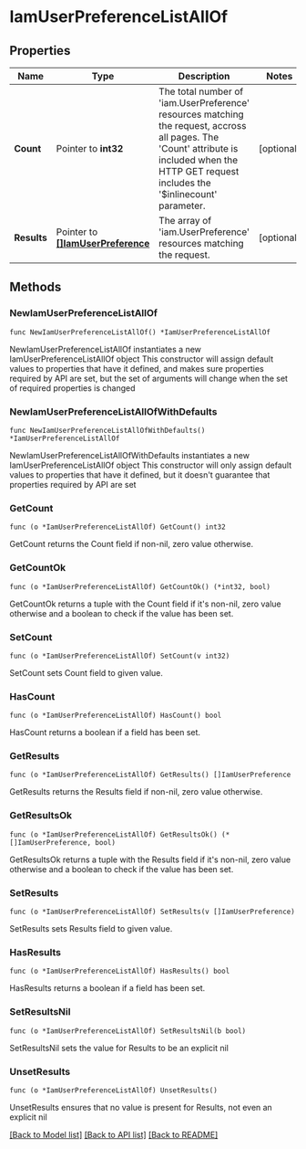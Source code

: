 # IamUserPreferenceListAllOf

## Properties

Name | Type | Description | Notes
------------ | ------------- | ------------- | -------------
**Count** | Pointer to **int32** | The total number of &#39;iam.UserPreference&#39; resources matching the request, accross all pages. The &#39;Count&#39; attribute is included when the HTTP GET request includes the &#39;$inlinecount&#39; parameter. | [optional] 
**Results** | Pointer to [**[]IamUserPreference**](IamUserPreference.md) | The array of &#39;iam.UserPreference&#39; resources matching the request. | [optional] 

## Methods

### NewIamUserPreferenceListAllOf

`func NewIamUserPreferenceListAllOf() *IamUserPreferenceListAllOf`

NewIamUserPreferenceListAllOf instantiates a new IamUserPreferenceListAllOf object
This constructor will assign default values to properties that have it defined,
and makes sure properties required by API are set, but the set of arguments
will change when the set of required properties is changed

### NewIamUserPreferenceListAllOfWithDefaults

`func NewIamUserPreferenceListAllOfWithDefaults() *IamUserPreferenceListAllOf`

NewIamUserPreferenceListAllOfWithDefaults instantiates a new IamUserPreferenceListAllOf object
This constructor will only assign default values to properties that have it defined,
but it doesn't guarantee that properties required by API are set

### GetCount

`func (o *IamUserPreferenceListAllOf) GetCount() int32`

GetCount returns the Count field if non-nil, zero value otherwise.

### GetCountOk

`func (o *IamUserPreferenceListAllOf) GetCountOk() (*int32, bool)`

GetCountOk returns a tuple with the Count field if it's non-nil, zero value otherwise
and a boolean to check if the value has been set.

### SetCount

`func (o *IamUserPreferenceListAllOf) SetCount(v int32)`

SetCount sets Count field to given value.

### HasCount

`func (o *IamUserPreferenceListAllOf) HasCount() bool`

HasCount returns a boolean if a field has been set.

### GetResults

`func (o *IamUserPreferenceListAllOf) GetResults() []IamUserPreference`

GetResults returns the Results field if non-nil, zero value otherwise.

### GetResultsOk

`func (o *IamUserPreferenceListAllOf) GetResultsOk() (*[]IamUserPreference, bool)`

GetResultsOk returns a tuple with the Results field if it's non-nil, zero value otherwise
and a boolean to check if the value has been set.

### SetResults

`func (o *IamUserPreferenceListAllOf) SetResults(v []IamUserPreference)`

SetResults sets Results field to given value.

### HasResults

`func (o *IamUserPreferenceListAllOf) HasResults() bool`

HasResults returns a boolean if a field has been set.

### SetResultsNil

`func (o *IamUserPreferenceListAllOf) SetResultsNil(b bool)`

 SetResultsNil sets the value for Results to be an explicit nil

### UnsetResults
`func (o *IamUserPreferenceListAllOf) UnsetResults()`

UnsetResults ensures that no value is present for Results, not even an explicit nil

[[Back to Model list]](../README.md#documentation-for-models) [[Back to API list]](../README.md#documentation-for-api-endpoints) [[Back to README]](../README.md)


